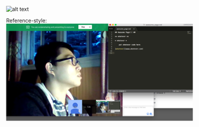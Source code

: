 ![alt text](https://phase-0-gps-1/gps-1.1-paul-liu-edward-eng.png)

Reference-style: 
![alt text][logo]

[logo]: https://github.com/paulliu87/phase-0-gps-1/blob/master/gps-1.1-paul-liu-edward-eng.png
